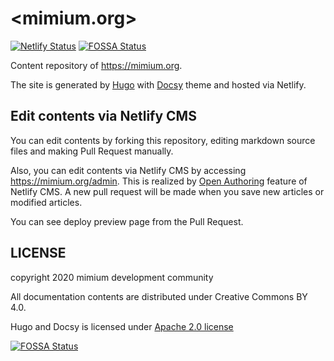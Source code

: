 # <mimium.org>

[![Netlify Status](https://api.netlify.com/api/v1/badges/e4c6dc8a-2362-4361-a43d-eb5da42c90ec/deploy-status)](https://app.netlify.com/sites/affectionate-goldstine-9b0ff5/deploys)
[![FOSSA Status](https://app.fossa.com/api/projects/git%2Bgithub.com%2Fmimium-org%2Fmimium-web.svg?type=shield)](https://app.fossa.com/projects/git%2Bgithub.com%2Fmimium-org%2Fmimium-web?ref=badge_shield)


Content repository of https://mimium.org.

The site is generated by [Hugo](https://gohugo.io/) with [Docsy](https://www.docsy.dev/) theme and hosted via Netlify.

## Edit contents via Netlify CMS

You can edit contents by forking this repository, editing markdown source files and making Pull Request manually.

Also, you can edit contents via Netlify CMS by accessing <https://mimium.org/admin>. 
This is realized by [Open Authoring](https://www.netlifycms.org/docs/open-authoring/) feature of Netlify CMS.
A new pull request will be made when you save new articles or modified articles.

You can see deploy preview page from the Pull Request.


## LICENSE

copyright 2020 mimium development community

All documentation contents are distributed under Creative Commons BY 4.0.

Hugo and Docsy is licensed under [Apache 2.0 license](https://github.com/google/docsy/blob/master/LICENSE)





[![FOSSA Status](https://app.fossa.com/api/projects/git%2Bgithub.com%2Fmimium-org%2Fmimium-web.svg?type=large)](https://app.fossa.com/projects/git%2Bgithub.com%2Fmimium-org%2Fmimium-web?ref=badge_large)